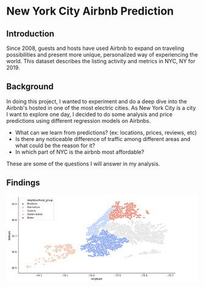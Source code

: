 # New York City Airbnb Prediction
## Introduction
Since 2008, guests and hosts have used Airbnb to expand on traveling possibilities and present more unique, personalized way of experiencing the world. This dataset describes the listing activity and metrics in NYC, NY for 2019.

## Background
In doing this project, I wanted to experiment and do a deep dive into the Airbnb's hosted in one of the most electric cities. As New York City is a city I want to explore one day, I decided to do some analysis and price predictions using different regression models on Airbnbs.
- What can we learn from predictions? (ex: locations, prices, reviews, etc)
- Is there any noticeable difference of traffic among different areas and what could be the reason for it?
- In which part of NYC is the airbnb most affordable?

These are some of the questions I will answer in my analysis.
## Findings
![](Images/NYC.PNG)
